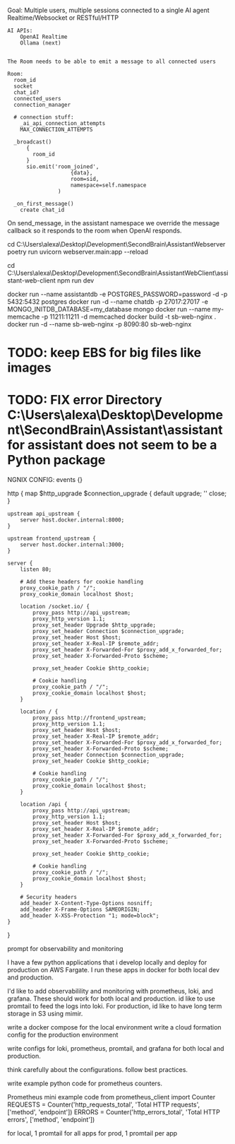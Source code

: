 Goal:
    Multiple users, multiple sessions connected to a single AI agent
    Realtime/Websocket or RESTful/HTTP 

    AI APIs:
        OpenAI Realtime
        Ollama (next)


    The Room needs to be able to emit a message to all connected users

    Room:
      room_id
      socket
      chat_id?
      connected_users
      connection_manager

      # connection stuff:
        _ai_api_connection_attempts
        MAX_CONNECTION_ATTEMPTS

      _broadcast()
          {
            room_id
          }
          sio.emit('room_joined', 
                        {data}, 
                        room=sid, 
                        namespace=self.namespace
                    )

      _on_first_message()
        create chat_id





On send_message, in the assistant namespace we override the message callback so it responds to the room when OpenAI responds.



cd C:\Users\alexa\Desktop\Development\SecondBrain\AssistantWebserver
poetry run uvicorn webserver.main:app --reload

cd C:\Users\alexa\Desktop\Development\SecondBrain\AssistantWebClient\assistant-web-client
npm run dev


docker run --name assistantdb -e POSTGRES_PASSWORD=password -d -p 5432:5432 postgres
docker run -d --name chatdb -p 27017:27017 -e MONGO_INITDB_DATABASE=my_database mongo
docker run --name my-memcache -p 11211:11211 -d memcached
docker build -t sb-web-nginx .
docker run -d --name sb-web-nginx -p 8090:80 sb-web-nginx

# TODO: keep EBS for big files like images
# TODO: FIX error Directory C:\Users\alexa\Desktop\Development\SecondBrain\Assistant\assistant for assistant does not seem to be a Python package

NGNIX CONFIG:
events {}

http {
    map $http_upgrade $connection_upgrade {
        default upgrade;
        ''      close;
    }
    
    upstream api_upstream {
        server host.docker.internal:8000;
    }

    upstream frontend_upstream {
        server host.docker.internal:3000;
    }

    server {
        listen 80;
        
        # Add these headers for cookie handling
        proxy_cookie_path / "/";
        proxy_cookie_domain localhost $host;

        location /socket.io/ {
            proxy_pass http://api_upstream;
            proxy_http_version 1.1;
            proxy_set_header Upgrade $http_upgrade;
            proxy_set_header Connection $connection_upgrade;
            proxy_set_header Host $host;
            proxy_set_header X-Real-IP $remote_addr;
            proxy_set_header X-Forwarded-For $proxy_add_x_forwarded_for;
            proxy_set_header X-Forwarded-Proto $scheme;

            proxy_set_header Cookie $http_cookie;
            
            # Cookie handling
            proxy_cookie_path / "/";
            proxy_cookie_domain localhost $host;
        }

        location / {
            proxy_pass http://frontend_upstream;
            proxy_http_version 1.1;
            proxy_set_header Host $host;
            proxy_set_header X-Real-IP $remote_addr;
            proxy_set_header X-Forwarded-For $proxy_add_x_forwarded_for;
            proxy_set_header X-Forwarded-Proto $scheme;
            proxy_set_header Connection $connection_upgrade;
            proxy_set_header Cookie $http_cookie;
            
            # Cookie handling
            proxy_cookie_path / "/";
            proxy_cookie_domain localhost $host;
        }

        location /api {
            proxy_pass http://api_upstream;
            proxy_http_version 1.1;
            proxy_set_header Host $host;
            proxy_set_header X-Real-IP $remote_addr;
            proxy_set_header X-Forwarded-For $proxy_add_x_forwarded_for;
            proxy_set_header X-Forwarded-Proto $scheme;

            proxy_set_header Cookie $http_cookie;
            
            # Cookie handling
            proxy_cookie_path / "/";
            proxy_cookie_domain localhost $host;
        }

        # Security headers
        add_header X-Content-Type-Options nosniff;
        add_header X-Frame-Options SAMEORIGIN;
        add_header X-XSS-Protection "1; mode=block";
    }
}

prompt for observability and monitoring

I have a few python applications that i develop locally and deploy for production on AWS Fargate. I run these apps in docker for both local dev and production.

I'd like to add observabilility and monitoring with prometheus, loki, and grafana. These should work for both local and production. id like to use promtail to feed the logs into loki. For production, id like to have long term storage in S3 using mimir.

write a docker compose for the local environment
write a cloud formation config for the production environment

write configs for loki, prometheus, promtail, and grafana for both local and production.

think carefully about the configurations. follow best practices.

write example python code for prometheus counters.

Prometheus mini example code
from prometheus_client import Counter
REQUESTS = Counter('http_requests_total', 'Total HTTP requests', ['method', 'endpoint'])
ERRORS = Counter('http_errors_total', 'Total HTTP errors', ['method', 'endpoint'])

for local, 1 promtail for all apps
for prod, 1 promtail per app